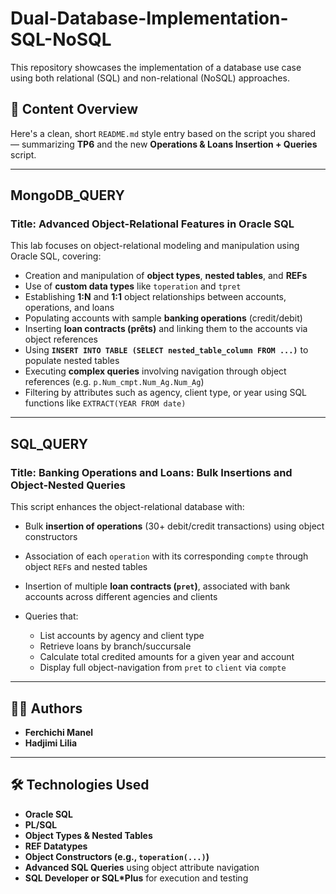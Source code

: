 # Dual-Database-Implementation-SQL-NoSQL
This repository showcases the implementation of a database use case using both relational (SQL) and non-relational (NoSQL) approaches. 

## 📁 Content Overview


Here's a clean, short `README.md` style entry based on the script you shared — summarizing **TP6** and the new **Operations & Loans Insertion + Queries** script.

---

## MongoDB_QUERY

### Title: Advanced Object-Relational Features in Oracle SQL

This lab focuses on object-relational modeling and manipulation using Oracle SQL, covering:

* Creation and manipulation of **object types**, **nested tables**, and **REFs**
* Use of **custom data types** like `toperation` and `tpret`
* Establishing **1\:N** and **1:1** object relationships between accounts, operations, and loans
* Populating accounts with sample **banking operations** (credit/debit)
* Inserting **loan contracts (prêts)** and linking them to the accounts via object references
* Using **`INSERT INTO TABLE (SELECT nested_table_column FROM ...)`** to populate nested tables
* Executing **complex queries** involving navigation through object references (e.g. `p.Num_cmpt.Num_Ag.Num_Ag`)
* Filtering by attributes such as agency, client type, or year using SQL functions like `EXTRACT(YEAR FROM date)`

---

## SQL_QUERY

### Title: Banking Operations and Loans: Bulk Insertions and Object-Nested Queries

This script enhances the object-relational database with:

* Bulk **insertion of operations** (30+ debit/credit transactions) using object constructors
* Association of each `operation` with its corresponding `compte` through object `REF`s and nested tables
* Insertion of multiple **loan contracts (`pret`)**, associated with bank accounts across different agencies and clients
* Queries that:

  * List accounts by agency and client type
  * Retrieve loans by branch/succursale
  * Calculate total credited amounts for a given year and account
  * Display full object-navigation from `pret` to `client` via `compte`

---

## 👩‍💻 Authors

* **Ferchichi Manel**
* **Hadjimi Lilia**
  
---

## 🛠️ Technologies Used 

* **Oracle SQL**
* **PL/SQL**
* **Object Types & Nested Tables**
* **REF Datatypes**
* **Object Constructors (e.g., `toperation(...)`)**
* **Advanced SQL Queries** using object attribute navigation
* **SQL Developer or SQL\*Plus** for execution and testing

